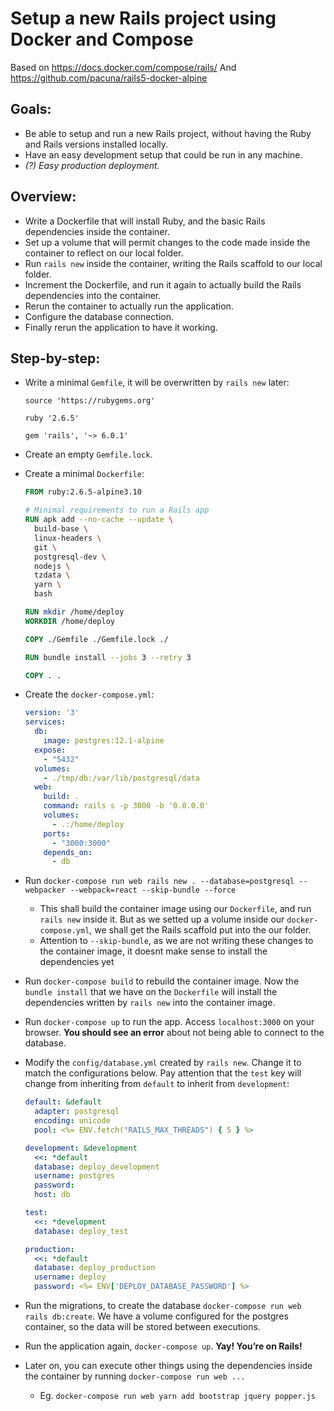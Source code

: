 # Setup a new Rails project using Docker and Compose
Based on https://docs.docker.com/compose/rails/
And https://github.com/pacuna/rails5-docker-alpine

## Goals:
- Be able to setup and run a new Rails project, without having the Ruby and Rails versions installed locally.
- Have an easy development setup that could be run in any machine.
- *(?) Easy production deployment.*

## Overview:
- Write a Dockerfile that will install Ruby, and the basic Rails dependencies inside the container.
- Set up a volume that will permit changes to the code made inside the container to reflect on our local folder.
- Run `rails new` inside the container, writing the Rails scaffold to our local folder.
- Increment the Dockerfile, and run it again to actually build the Rails dependencies into the container.
- Rerun the container to actually run the application.
- Configure the database connection.
- Finally rerun the application to have it working.

## Step-by-step:

- Write a minimal `Gemfile`, it will be overwritten by `rails new` later:
  ```Gemfile
  source 'https://rubygems.org'

  ruby '2.6.5'

  gem 'rails', '~> 6.0.1'
  ```
  
- Create an empty `Gemfile.lock`.

- Create a minimal `Dockerfile`:
  ```Dockerfile
  FROM ruby:2.6.5-alpine3.10

  # Minimal requirements to run a Rails app
  RUN apk add --no-cache --update \
    build-base \
    linux-headers \
    git \
    postgresql-dev \
    nodejs \
    tzdata \
    yarn \
    bash

  RUN mkdir /home/deploy
  WORKDIR /home/deploy

  COPY ./Gemfile ./Gemfile.lock ./

  RUN bundle install --jobs 3 --retry 3

  COPY . .
  ```
  
- Create the `docker-compose.yml`:
  ```yml
  version: '3'
  services:
    db:
      image: postgres:12.1-alpine
    expose:
      - "5432"
    volumes:
      - ./tmp/db:/var/lib/postgresql/data
    web:
      build: .
      command: rails s -p 3000 -b '0.0.0.0'
      volumes:
        - .:/home/deploy
      ports:
        - "3000:3000"
      depends_on:
        - db
  ```
  
- Run `docker-compose run web rails new . --database=postgresql --webpacker --webpack=react --skip-bundle --force`
  - This shall build the container image using our `Dockerfile`, and run `rails new` inside it.
    But as we setted up a volume inside our `docker-compose.yml`, we shall get the Rails scaffold put into the our folder.
  - Attention to `--skip-bundle`, as we are not writing these changes to the container image, it doesnt make sense to install the dependencies yet
  
- Run `docker-compose build` to rebuild the container image.
  Now the `bundle install` that we have on the `Dockerfile` will install the dependencies written by `rails new` into the container image.

- Run `docker-compose up` to run the app. Access `localhost:3000` on your browser. **You should see an error** about not being able to connect to the database.

- Modify the `config/database.yml` created by `rails new`. Change it to match the configurations below. Pay attention that the `test` key will change from inheriting from `default` to inherit from `development`:
  ```yml
  default: &default
    adapter: postgresql
    encoding: unicode
    pool: <%= ENV.fetch("RAILS_MAX_THREADS") { 5 } %>

  development: &development
    <<: *default
    database: deploy_development
    username: postgres
    password:
    host: db

  test:
    <<: *development
    database: deploy_test

  production:
    <<: *default
    database: deploy_production
    username: deploy
    password: <%= ENV['DEPLOY_DATABASE_PASSWORD'] %>
  ```

- Run the migrations, to create the database `docker-compose run web rails db:create`. We have a volume configured for the postgres container, so the data will be stored between executions. 

- Run the application again, `docker-compose up`. **Yay! You’re on Rails!**

- Later on, you can execute other things using the dependencies inside the container by running `docker-compose run web ...`
  
  - Eg. `docker-compose run web yarn add bootstrap jquery popper.js`
